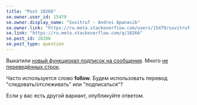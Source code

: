 ```yaml
---
title: "Post 10266"
se.owner.user_id: 15479
se.owner.display_name: "Suvitruf - Andrei Apanasik"
se.owner.link: "https://ru.meta.stackoverflow.com/users/15479/suvitruf-andrei-apanasik"
se.link: "https://ru.meta.stackoverflow.com/q/10266"
se.post_id: 10266
se.post_type: question
---
```

<p>Выкатили <a href="https://meta.stackexchange.com/q/345661/260198">новый функционал подписок на сообщения</a>. Много <a href="https://ru.meta.stackoverflow.com/q/10265/15479">не переведённых строк</a>.</p>

<p>Часто используется слово <strong>follow</strong>. Будем использовать перевод "следовать/отслеживать" или "подписаться"?</p>

<p>Если у вас есть другой вариант, опубликуйте ответом.</p>
